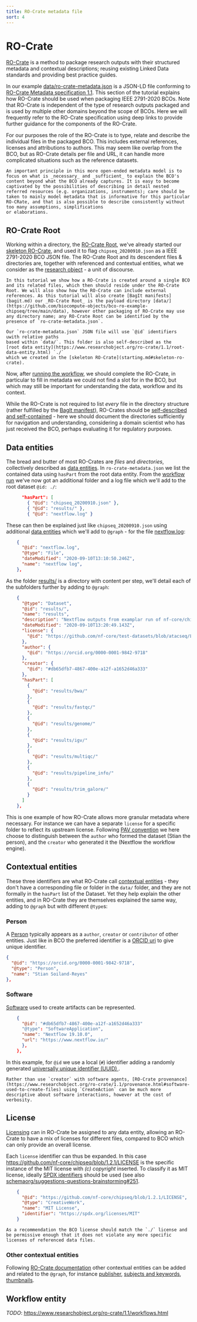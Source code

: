```yaml
---
title: RO-Crate metadata file
sort: 4
---
```


# RO-Crate

[RO-Crate](https://www.researchobject.org/ro-crate/) is a method to package research outputs with their structured metadata and contextual descriptions; reusing existing Linked Data standards and providing best practice guides. 

In our example [data/ro-crate-metadata.json](https://github.com/biocompute-objects/bco-ro-example-chipseq/blob/main/data/ro-crate-metadata.json) is a JSON-LD file conforming to [RO-Crate Metadata specification 1.1](https://www.researchobject.org/ro-crate/1.1/). This section of the tutorial explains how RO-Crate should be used when packaging IEEE 2791-2020 BCOs. Note that RO-Crate is independent of the type of research outputs packaged and is used by multiple other domains beyond the scope of BCOs.  Here we will frequently refer to the RO-Crate specification using deep links to provide further guidance for the components of the RO-Crate.

For our purposes the role of the RO-Crate is to type, relate and describe the individual files in the packaged BCO. This includes external references, licenses and attributions to authors. This may seem like overlap from the BCO, but as RO-Crate details per file and URL, it can handle more complicated situations such as the reference datasets. 

```tip
An important principle in this more open-ended metadata model is to focus on what is _necessary_ and _sufficient_ to explain the BCO's content beyond what the BCO already captures. It is easy to become captivated by the possibilities of describing in detail nested referred resources (e.g. organizations, instruments); care should be taken to mainly model metadata that is informative for this particular RO-CRate, and that is also possible to describe consistently without too many assumptions, simplifications
or elaborations.
```

## RO-Crate Root

Working within a directory, the [RO-Crate Root](https://www.researchobject.org/ro-crate/1.1/structure.html), we've already started our [skeleton RO-Crate](starting.md#skeleton-ro-crate), and used it to flag `chipseq_20200910.json` as a IEEE 2791-2020 BCO JSON file. The RO-Crate Root and its descendent files & directories are, together with referenced and contextual entities, what we consider as the [research object](https://www.researchobject.org/) - a unit of discourse.

```tip
In this tutorial we show how a RO-Crate is created around a single BCO and its related files, which then should reside under the RO-Crate Root. We will also show how the RO-Crate can include external references. As this tutorial will also create [BagIt manifests](bagit.md) our _RO-Crate Root_ is the payload directory [data/](https://github.com/biocompute-objects/bco-ro-example-chipseq/tree/main/data), however other packaging of RO-Crate may use any directory name; any RO-Crate Root can be identified by the presence of `ro-crate-metadata.json`.
```

```note
Our `ro-crate-metadata.json` JSON file will use `@id` identifiers uwith relative paths 
based within `data/`. This folder is also self-described as the
[root data entity](https://www.researchobject.org/ro-crate/1.1/root-data-entity.html) `./`
which we created in the [skeleton RO-Crate](starting.md#skeleton-ro-crate).
```

Now, after [running the workflow](running.md), we should complete the RO-Crate, in particular to fill in metadata we could not find a slot for in the BCO, but which may still be important for understanding the data, workflow and its context. 

While the RO-Crate is not required to list _every_ file in the directory structure (rather fulfilled by the [BagIt manifest](bagit.md)), RO-Crates should be [self-described and self-contained](https://www.researchobject.org/ro-crate/1.1/structure.html#self-describing-and-self-contained) - here we should document the directories sufficiently for navigation and understanding, considering a domain scientist who has just received the BCO, perhaps evaluating it for regulatory purposes.

## Data entities

The bread and butter of most RO-Crates are _files_ and _directories_, collectively described as [data entities](https://www.researchobject.org/ro-crate/1.1/data-entities.html). In `ro-crate-metadata.json` we list the contained data using `hasPart` from the root data entity. From the [workflow run](running.md) we've now got an additional folder and a log file which we'll add to the root dataset `@id: ./`:

```json
      "hasPart": [
        { "@id": "chipseq_20200910.json" },
        { "@id": "results/" },
        { "@id": "nextflow.log" }
```

These can then be explained just like `chipseq_20200910.json` using additional [data entities](https://www.researchobject.org/ro-crate/1.1/data-entities.html#referencing-files-and-folders-from-the-root-data-entity) which we'll add to `@graph` - for the file [nextflow.log](https://github.com/biocompute-objects/bco-ro-example-chipseq/blob/main/data/nextflow.log):

```json
    {
      "@id": "nextflow.log",
      "@type": "File",
      "dateModified": "2020-09-10T13:10:50.246Z",
      "name": "nextflow log",
    },
```

As the folder [results/](https://github.com/biocompute-objects/bco-ro-example-chipseq/blob/main/data/results) is a directory with content per step, we'll detail each of the subfolders further by adding to `@graph`:

```json
    {
      "@type": "Dataset",
      "@id": "results/",
      "name": "results",
      "description": "Nextflow outputs from examplar run of nf-core/chipseq pipeline workflow.",
      "dateModified": "2020-09-10T13:20:49.143Z",
      "license": {
        "@id": "https://github.com/nf-core/test-datasets/blob/atacseq/LICENSE"
      },
      "author": {
        "@id": "https://orcid.org/0000-0001-9842-9718"
      },
      "creator": {
        "@id": "#db65dfb7-4867-400e-a12f-a1652d46a333"
      },
      "hasPart": [
        {
          "@id": "results/bwa/"
        },
        {
          "@id": "results/fastqc/"
        },
        {
          "@id": "results/genome/"
        },
        {
          "@id": "results/igv/"
        },
        {
          "@id": "results/multiqc/"
        },
        {
          "@id": "results/pipeline_info/"
        },
        {
          "@id": "results/trim_galore/"
        }
      ]
    },
```

This is one example of how RO-Crate allows more granular metadata where necessary. For instance we can have a separate `license` for a specific folder to reflect its upstream license. Following [PAV convention](http://pav-ontology.github.io/pav/) we here choose to distinguish between the `author` who formed the dataset (Stian the person), and the `creator` who generated it the (Nextflow the workflow engine). 


## Contextual entities

These three identifiers are what RO-Crate call [contextual entities](https://www.researchobject.org/ro-crate/1.1/contextual-entities.html) - they don't have a corresponding file or folder in the `data/` folder, and they are not formally in the `hasPart` list of the Dataset. Yet they help explain the other entities, and in RO-Crate they are themselves explained the same way, adding to `@graph` but with different `@type`s:

### Person

A [Person](https://www.researchobject.org/ro-crate/1.1/contextual-entities.html#people) typically appears as a `author`, `creator` or `contributor` of other entities. Just like in BCO the preferred identifier is a [ORCID uri](https://orcid.org/) to give unique identifier.

```json
{
  "@id": "https://orcid.org/0000-0001-9842-9718",
  "@type": "Person",
  "name": "Stian Soiland-Reyes"
},
```

### Software

[Software](https://www.researchobject.org/ro-crate/1.1/provenance.html#software-used-to-create-files) used to create artifacts can be represented.

```json
    {
      "@id": "#db65dfb7-4867-400e-a12f-a1652d46a333"
      "@type": "SoftwareApplication",
      "name": "Nextflow 19.10.0",
      "url": "https://www.nextflow.io/"
      },
    },
```

In this example, for `@id` we use a local (`#`) identifier adding a randomly generated [universally unique identifier (UUID) ](https://en.wikipedia.org/wiki/Universally_unique_identifier).

```note
Rather than use `creator` with software agents, [RO-Crate provenance](https://www.researchobject.org/ro-crate/1.1/provenance.html#software-used-to-create-files) using `CreateAction` can be much more descriptive about software interactions, however at the cost of verbosity.
```

## License

[Licensing](https://www.researchobject.org/ro-crate/1.1/contextual-entities.html#licensing-access-control-and-copyright) can in RO-Crate be assigned to any data entity, allowing an RO-Crate to have a mix of licenses for different files, compared to BCO which can only provide an overall license.

Each `license` identifier can thus be expanded. In this case <https://github.com/nf-core/chipseq/blob/1.2.1/LICENSE> is the specific instance of the MIT license with _(c) copyright_ inserted. To classify it as MIT license, ideally [SPDX identifiers]() should be used (see also [schemaorg/suggestions-questions-brainstorming#251](https://github.com/schemaorg/suggestions-questions-brainstorming/issues/251).

```json
    {
      "@id": "https://github.com/nf-core/chipseq/blob/1.2.1/LICENSE",
      "@type": "CreativeWork",
      "name": "MIT License",
      "identifier": "https://spdx.org/licenses/MIT"
    }
```

```tip
As a recommendation the BCO license should match the `./` license and be permissive enough that it does not violate any more specific licenses of referenced data files.
```

### Other contextual entities

Following [RO-Crate documentation](https://www.researchobject.org/ro-crate/1.1/contextual-entities.html) other contextual entities can be added and related to the `@graph`, for instance [publisher](https://www.researchobject.org/ro-crate/1.1/contextual-entities.html#publisher), [subjects and keywords](https://www.researchobject.org/ro-crate/1.1/contextual-entities.html#subjects--keywords), [thumbnails](https://www.researchobject.org/ro-crate/1.1/contextual-entities.html#thumbnails).


## Workflow entity

_TODO_: <https://www.researchobject.org/ro-crate/1.1/workflows.html>